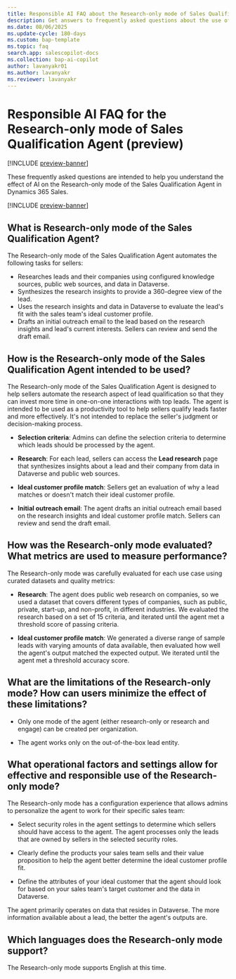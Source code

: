 ```yaml
---
title: Responsible AI FAQ about the Research-only mode of Sales Qualification Agent (preview)
description: Get answers to frequently asked questions about the use of AI in the Research-only mode (part of Sales Qualification Agent) in Dynamics 365 Sales.
ms.date: 08/06/2025
ms.update-cycle: 180-days
ms.custom: bap-template
ms.topic: faq
search.app: salescopilot-docs
ms.collection: bap-ai-copilot
author: lavanyakr01
ms.author: lavanyakr
ms.reviewer: lavanyakr
---
```


# Responsible AI FAQ for the Research-only mode of Sales Qualification Agent (preview)

[!INCLUDE [preview-banner](~/../shared-content/shared/preview-includes/preview-banner.md)]

These frequently asked questions are intended to help you understand the effect of AI on the Research-only mode of the Sales Qualification Agent in Dynamics 365 Sales.

[!INCLUDE [preview-banner](~/../shared-content/shared/preview-includes/preview-note-d365.md)]

## What is Research-only mode of the Sales Qualification Agent?

The Research-only mode of the Sales Qualification Agent automates the following tasks for sellers:

- Researches leads and their companies using configured knowledge sources, public web sources, and data in Dataverse.
- Synthesizes the research insights to provide a 360-degree view of the lead.
- Uses the research insights and data in Dataverse to evaluate the lead's fit with the sales team's ideal customer profile.
- Drafts an initial outreach email to the lead based on the research insights and lead's current interests. Sellers can review and send the draft email.

## How is the Research-only mode of the Sales Qualification Agent intended to be used?

The Research-only mode of the Sales Qualification Agent is designed to help sellers automate the research aspect of lead qualification so that they can invest more time in one-on-one interactions with top leads. The agent is intended to be used as a productivity tool to help sellers qualify leads faster and more effectively. It's not intended to replace the seller's judgment or decision-making process.

- **Selection criteria**: Admins can define the selection criteria to determine which leads should be processed by the agent.

- **Research**: For each lead, sellers can access the **Lead research** page that synthesizes insights about a lead and their company from data in Dataverse and public web sources.

- **Ideal customer profile match**: Sellers get an evaluation of why a lead matches or doesn't match their ideal customer profile.

- **Initial outreach email**: The agent drafts an initial outreach email based on the research insights and ideal customer profile match. Sellers can review and send the draft email.

## How was the Research-only mode evaluated? What metrics are used to measure performance?

The Research-only mode was carefully evaluated for each use case using curated datasets and quality metrics:

- **Research**: The agent does public web research on companies, so we used a dataset that covers different types of companies, such as public, private, start-up, and non-profit, in different industries. We evaluated the research based on a set of 15 criteria, and iterated until the agent met a threshold score of passing criteria.

- **Ideal customer profile match**: We generated a diverse range of sample leads with varying amounts of data available, then evaluated how well the agent's output matched the expected output. We iterated until the agent met a threshold accuracy score.

## What are the limitations of the Research-only mode? How can users minimize the effect of these limitations?

- Only one mode of the agent (either research-only or research and engage) can be created per organization.

- The agent works only on the out-of-the-box lead entity.

## What operational factors and settings allow for effective and responsible use of the Research-only mode?

The Research-only mode has a configuration experience that allows admins to personalize the agent to work for their specific sales team:

- Select security roles in the agent settings to determine which sellers should have access to the agent. The agent processes only the leads that are owned by sellers in the selected security roles.

- Clearly define the products your sales team sells and their value proposition to help the agent better determine the ideal customer profile fit.

- Define the attributes of your ideal customer that the agent should look for based on your sales team's target customer and the data in Dataverse.

The agent primarily operates on data that resides in Dataverse. The more information available about a lead, the better the agent's outputs are.

## Which languages does the Research-only mode support?

The Research-only mode supports English at this time.
